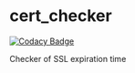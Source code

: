 # cert_checker
[![Codacy Badge](https://app.codacy.com/project/badge/Grade/78d7b6301ff744f2af37ee84cc5d7036)](https://www.codacy.com/gh/nimda7/cert_checker/dashboard?utm_source=github.com&amp;utm_medium=referral&amp;utm_content=nimda7/cert_checker&amp;utm_campaign=Badge_Grade)

Checker of SSL expiration time
